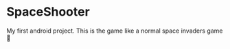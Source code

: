 # SpaceShooter
My first android project. This is the game like a normal space invaders game :space_invader:
